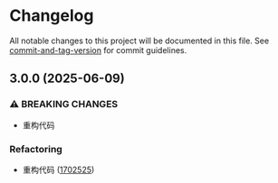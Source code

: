 # Changelog

All notable changes to this project will be documented in this file. See [commit-and-tag-version](https://github.com/absolute-version/commit-and-tag-version) for commit guidelines.

## 3.0.0 (2025-06-09)


### ⚠ BREAKING CHANGES

* 重构代码

### Refactoring

* 重构代码 ([1702525](https://github.com/LeafYeeXYZ/MarkdownPaper/commit/1702525d7bf4a9470de8aeabb0cad1e7abff6e56))
